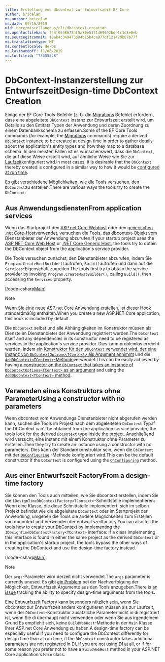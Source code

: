 ```yaml
---
title: Erstellung von dbcontext zur Entwurfszeit EF Core
author: bricelam
ms.author: bricelam
ms.date: 09/16/2019
uid: core/miscellaneous/cli/dbcontext-creation
ms.openlocfilehash: f44f0648678af5a70e5171d69692bde1c1d5e0eb
ms.sourcegitcommit: 18ab4c349473d94b15b4ca977df12147db07b77f
ms.translationtype: MT
ms.contentlocale: de-DE
ms.lasthandoff: 11/06/2019
ms.locfileid: "73655528"
---
```

# <a name="design-time-dbcontext-creation"></a><span data-ttu-id="f564a-102">DbContext-Instanzerstellung zur Entwurfszeit</span><span class="sxs-lookup"><span data-stu-id="f564a-102">Design-time DbContext Creation</span></span>

<span data-ttu-id="f564a-103">Einige der EF Core Tools-Befehle (z. b. die [Migrations][1] Befehle) erfordern, dass eine abgeleitete `DbContext` Instanz zur Entwurfszeit erstellt wird, um Details zu den Entitäts Typen der Anwendung und deren Zuordnung zu einem Datenbankschema zu erfassen.</span><span class="sxs-lookup"><span data-stu-id="f564a-103">Some of the EF Core Tools commands (for example, the [Migrations][1] commands) require a derived `DbContext` instance to be created at design time in order to gather details about the application's entity types and how they map to a database schema.</span></span> <span data-ttu-id="f564a-104">In den meisten Fällen ist es wünschenswert, dass die `DbContext`, die auf diese Weise erstellt wird, auf ähnliche Weise wie Sie zur [Laufzeit][2]konfiguriert wird.</span><span class="sxs-lookup"><span data-stu-id="f564a-104">In most cases, it is desirable that the `DbContext` thereby created is configured in a similar way to how it would be [configured at run time][2].</span></span>

<span data-ttu-id="f564a-105">Es gibt verschiedene Möglichkeiten, wie die Tools versuchen, den `DbContext`zu erstellen:</span><span class="sxs-lookup"><span data-stu-id="f564a-105">There are various ways the tools try to create the `DbContext`:</span></span>

## <a name="from-application-services"></a><span data-ttu-id="f564a-106">Aus Anwendungsdiensten</span><span class="sxs-lookup"><span data-stu-id="f564a-106">From application services</span></span>

<span data-ttu-id="f564a-107">Wenn das Startprojekt den [ASP.net Core Webhost][3] oder den [generischen .net Core-Host][4]verwendet, versuchen die Tools, das dbcontext-Objekt vom Dienstanbieter der Anwendung abzurufen.</span><span class="sxs-lookup"><span data-stu-id="f564a-107">If your startup project uses the [ASP.NET Core Web Host][3] or [.NET Core Generic Host][4], the tools try to obtain the DbContext object from the application's service provider.</span></span>

<span data-ttu-id="f564a-108">Die Tools versuchen zunächst, den Dienstanbieter abzurufen, indem Sie `Program.CreateHostBuilder()`aufrufen, `Build()`aufrufen und dann auf die `Services`-Eigenschaft zugreifen.</span><span class="sxs-lookup"><span data-stu-id="f564a-108">The tools first try to obtain the service provider by invoking `Program.CreateHostBuilder()`, calling `Build()`, then accessing the `Services` property.</span></span>

[!code-csharp[Main](../../../../samples/core/Miscellaneous/CommandLine/ApplicationService.cs)]

> [!NOTE]
> <span data-ttu-id="f564a-109">Wenn Sie eine neue ASP.net Core Anwendung erstellen, ist dieser Hook standardmäßig enthalten.</span><span class="sxs-lookup"><span data-stu-id="f564a-109">When you create a new ASP.NET Core application, this hook is included by default.</span></span>

<span data-ttu-id="f564a-110">Die `DbContext` selbst und alle Abhängigkeiten im Konstruktor müssen als Dienste im Dienstanbieter der Anwendung registriert werden.</span><span class="sxs-lookup"><span data-stu-id="f564a-110">The `DbContext` itself and any dependencies in its constructor need to be registered as services in the application's service provider.</span></span> <span data-ttu-id="f564a-111">Dies kann problemlos erreicht werden, indem [ein Konstruktor für den `DbContext` verwendet wird, der eine Instanz von `DbContextOptions<TContext>` als Argument annimmt][5] und die [`AddDbContext<TContext>`-Methode][6]verwendet.</span><span class="sxs-lookup"><span data-stu-id="f564a-111">This can be easily achieved by having [a constructor on the `DbContext` that takes an instance of `DbContextOptions<TContext>` as an argument][5] and using the [`AddDbContext<TContext>` method][6].</span></span>

## <a name="using-a-constructor-with-no-parameters"></a><span data-ttu-id="f564a-112">Verwenden eines Konstruktors ohne Parameter</span><span class="sxs-lookup"><span data-stu-id="f564a-112">Using a constructor with no parameters</span></span>

<span data-ttu-id="f564a-113">Wenn dbcontext vom Anwendungs Dienstanbieter nicht abgerufen werden kann, suchen die Tools im Projekt nach dem abgeleiteten `DbContext` Typ.</span><span class="sxs-lookup"><span data-stu-id="f564a-113">If the DbContext can't be obtained from the application service provider, the tools look for the derived `DbContext` type inside the project.</span></span> <span data-ttu-id="f564a-114">Anschließend wird versucht, eine Instanz mit einem Konstruktor ohne Parameter zu erstellen.</span><span class="sxs-lookup"><span data-stu-id="f564a-114">Then they try to create an instance using a constructor with no parameters.</span></span> <span data-ttu-id="f564a-115">Dies kann der Standardkonstruktor sein, wenn die `DbContext` mit der [`OnConfiguring`][7] -Methode konfiguriert wird.</span><span class="sxs-lookup"><span data-stu-id="f564a-115">This can be the default constructor if the `DbContext` is configured using the [`OnConfiguring`][7] method.</span></span>

## <a name="from-a-design-time-factory"></a><span data-ttu-id="f564a-116">Aus einer Entwurfszeit Factory</span><span class="sxs-lookup"><span data-stu-id="f564a-116">From a design-time factory</span></span>

<span data-ttu-id="f564a-117">Sie können den Tools auch mitteilen, wie Sie dbcontext erstellen, indem Sie die `IDesignTimeDbContextFactory<TContext>`-Schnittstelle implementieren: Wenn eine Klasse, die diese Schnittstelle implementiert, sich im selben Projekt befindet wie die abgeleitete `DbContext` oder im Startprojekt der Anwendung, umgehen die Tools die andere Möglichkeiten zum Erstellen von dbcontext und Verwenden der entwurfszeitfactory.</span><span class="sxs-lookup"><span data-stu-id="f564a-117">You can also tell the tools how to create your DbContext by implementing the `IDesignTimeDbContextFactory<TContext>` interface: If a class implementing this interface is found in either the same project as the derived `DbContext` or in the application's startup project, the tools bypass the other ways of creating the DbContext and use the design-time factory instead.</span></span>

[!code-csharp[Main](../../../../samples/core/Miscellaneous/CommandLine/BloggingContextFactory.cs)]

> [!NOTE]
> <span data-ttu-id="f564a-118">Der `args`-Parameter wird derzeit nicht verwendet.</span><span class="sxs-lookup"><span data-stu-id="f564a-118">The `args` parameter is currently unused.</span></span> <span data-ttu-id="f564a-119">Es gibt [ein Problem][8] bei der Nachverfolgung der Möglichkeit, Entwurfszeit Argumente aus den Tools anzugeben.</span><span class="sxs-lookup"><span data-stu-id="f564a-119">There is [an issue][8] tracking the ability to specify design-time arguments from the tools.</span></span>

<span data-ttu-id="f564a-120">Eine Entwurfszeit Factory kann besonders nützlich sein, wenn Sie dbcontext zur Entwurfszeit anders konfigurieren müssen als zur Laufzeit, wenn der `DbContext`-Konstruktor zusätzliche Parameter nicht in di registriert ist, wenn Sie di überhaupt nicht verwenden oder wenn Sie aus irgendeinem Grund Es empfiehlt sich, keine `BuildWebHost`-Methode in der `Main` Klasse Ihrer ASP.net Core Anwendung zu haben.</span><span class="sxs-lookup"><span data-stu-id="f564a-120">A design-time factory can be especially useful if you need to configure the DbContext differently for design time than at run time, if the `DbContext` constructor takes additional parameters are not registered in DI, if you are not using DI at all, or if for some reason you prefer not to have a `BuildWebHost` method in your ASP.NET Core application's `Main` class.</span></span>

  [1]: xref:core/managing-schemas/migrations/index
  [2]: xref:core/miscellaneous/configuring-dbcontext
  [3]: /aspnet/core/fundamentals/host/web-host
  [4]: /aspnet/core/fundamentals/host/generic-host
  [5]: xref:core/miscellaneous/configuring-dbcontext#constructor-argument
  [6]: xref:core/miscellaneous/configuring-dbcontext#using-dbcontext-with-dependency-injection
  [7]: xref:core/miscellaneous/configuring-dbcontext#onconfiguring
  [8]: https://github.com/aspnet/EntityFrameworkCore/issues/8332
